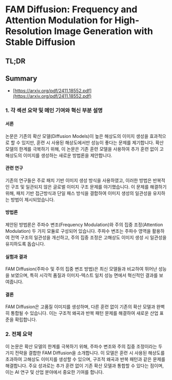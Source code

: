 # FAM Diffusion: Frequency and Attention Modulation for High-Resolution Image Generation with Stable Diffusion
## TL;DR
## Summary
- [https://arxiv.org/pdf/2411.18552.pdf](https://arxiv.org/pdf/2411.18552.pdf)

### 1. 각 섹션 요약 및 메인 기여와 혁신 부분 설명

#### 서론
논문은 기존의 확산 모델(Diffusion Models)이 높은 해상도의 이미지 생성을 효과적으로 할 수 있지만, 훈련 시 사용된 해상도에서만 성능이 좋다는 문제를 제기합니다. 확산 모델의 한계를 극복하기 위해, 이 논문은 기존 훈련 모델을 사용하여 추가 훈련 없이 고해상도의 이미지를 생성하는 새로운 방법론을 제안합니다.

#### 관련 연구
기존의 연구들은 주로 패치 기반 이미지 생성 방식을 사용하였고, 이러한 방법은 반복적인 구조 및 일관되지 않은 글로벌 이미지 구조 문제를 야기했습니다. 이 문제를 해결하기 위해, 패치 기반 접근방식과 단일 패스 방식을 결합하여 이미지 생성의 일관성을 유지하는 방법이 제시되었습니다.

#### 방법론
제안된 방법론은 주파수 변조(Frequency Modulation)와 주의 집중 조정(Attention Modulation) 두 가지 모듈로 구성되어 있습니다. 주파수 변조는 주파수 영역을 활용하여 전역 구조의 일관성을 개선하고, 주의 집중 조정은 고해상도 이미지 생성 시 일관성을 유지하도록 돕습니다.

#### 실험과 결과
FAM Diffusion(주파수 및 주의 집중 변조 방법)은 최신 모델들과 비교하여 뛰어난 성능을 보였으며, 특히 시각적 품질과 이미지-텍스트 일치 성능 면에서 혁신적인 결과를 보여줍니다.

#### 결론
FAM Diffusion은 고품질 이미지를 생성하며, 다른 훈련 없이 기존의 확산 모델과 완벽히 통합될 수 있습니다. 이는 구조적 왜곡과 반복 패턴 문제를 해결하여 새로운 산업 표준을 확립합니다.

### 2. 전체 요약
이 논문은 확산 모델의 한계를 극복하기 위해, 주파수 변조와 주의 집중 조정이라는 두 가지 전략을 결합한 FAM Diffusion을 소개합니다. 이 모델은 훈련 시 사용된 해상도를 초과하여 고해상도 이미지를 생성할 수 있으며, 구조적 왜곡과 반복 패턴과 같은 문제를 해결합니다. 주요 성과로는 추가 훈련 없이 기존 확산 모델과 통합할 수 있다는 점이며, 이는 AI 연구 및 산업 분야에서 중요한 기여를 합니다.